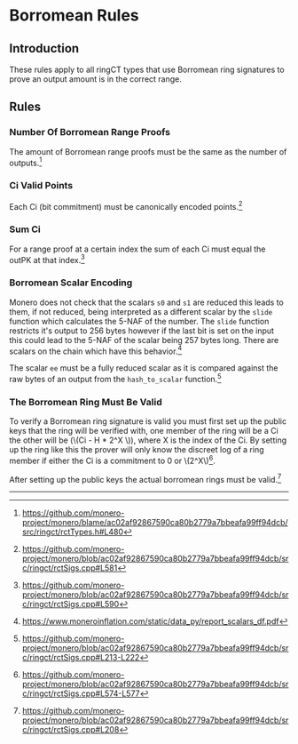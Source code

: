 # Borromean Rules

## Introduction

These rules apply to all ringCT types that use Borromean ring signatures to prove an output amount is in the correct range.

## Rules

### Number Of Borromean Range Proofs

The amount of Borromean range proofs must be the same as the number of outputs.[^numb-borro]

### Ci Valid Points

Each Ci (bit commitment) must be canonically encoded points.[^ci-valid-points]

### Sum Ci

For a range proof at a certain index the sum of each Ci must equal the outPK at that index.[^sum-ci]

### Borromean Scalar Encoding

Monero does not check that the scalars `s0` and `s1` are reduced this leads to them, if not reduced, being interpreted as a different scalar by the `slide` function
which calculates the 5-NAF of the number. The `slide` function restricts it's output to 256 bytes however if the last bit is set on the input this could lead to the
5-NAF of the scalar being 257 bytes long. There are scalars on the chain which have this behavior.[^scalar-report]

The scalar `ee` must be a fully reduced scalar as it is compared against the raw bytes of an output from the `hash_to_scalar` function.[^s0-s1-ee-encoding]

### The Borromean Ring Must Be Valid

To verify a Borromean ring signature is valid you must first set up the public keys that the ring will be verified with, one member of the ring will be a Ci the
other will be (\\(Ci - H * 2^X \\)), where X is the index of the Ci. By setting up the ring like this the prover will only know the discreet log of a
ring member if either the Ci is a commitment to 0 or \\(2^X\\)[^public-key-setup].

After setting up the public keys the actual borromean rings must be valid.[^ring-valid]

---

[^numb-borro]: <https://github.com/monero-project/monero/blame/ac02af92867590ca80b2779a7bbeafa99ff94dcb/src/ringct/rctTypes.h#L480>

[^ci-valid-points]: <https://github.com/monero-project/monero/blob/ac02af92867590ca80b2779a7bbeafa99ff94dcb/src/ringct/rctSigs.cpp#L581>

[^sum-ci]: <https://github.com/monero-project/monero/blob/ac02af92867590ca80b2779a7bbeafa99ff94dcb/src/ringct/rctSigs.cpp#L590>

[^scalar-report]: <https://www.moneroinflation.com/static/data_py/report_scalars_df.pdf>

[^s0-s1-ee-encoding]: <https://github.com/monero-project/monero/blob/ac02af92867590ca80b2779a7bbeafa99ff94dcb/src/ringct/rctSigs.cpp#L213-L222>

[^public-key-setup]: <https://github.com/monero-project/monero/blob/ac02af92867590ca80b2779a7bbeafa99ff94dcb/src/ringct/rctSigs.cpp#L574-L577>

[^ring-valid]: <https://github.com/monero-project/monero/blob/ac02af92867590ca80b2779a7bbeafa99ff94dcb/src/ringct/rctSigs.cpp#L208>
